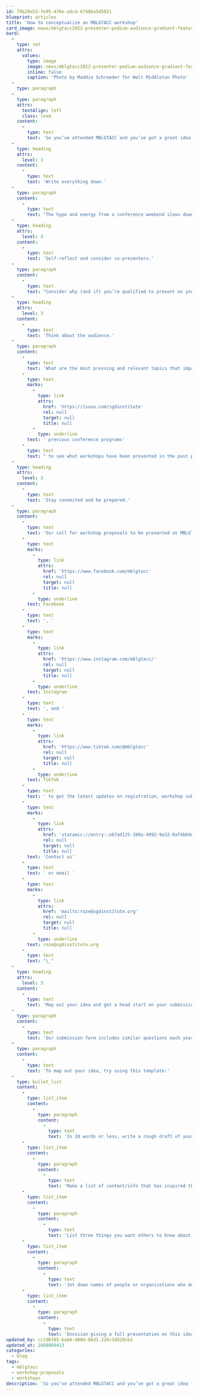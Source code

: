 ```yaml
---
id: 79b20e53-7e95-476e-adcd-6748ba545021
blueprint: articles
title: 'How to conceptualize an MBLGTACC workshop'
card_image: news/mblgtacc2022-presenter-podium-audience-gradient-featured-1090x681.jpg
bard:
  -
    type: set
    attrs:
      values:
        type: image
        image: news/mblgtacc2022-presenter-podium-audience-gradient-featured-1090x681.jpg
        inline: false
        caption: 'Photo by Maddie Schroeder for Walt Middleton Photo'
  -
    type: paragraph
  -
    type: paragraph
    attrs:
      textAlign: left
      class: lead
    content:
      -
        type: text
        text: 'So you’ve attended MBLGTACC and you’ve got a great idea for a workshop...now what?'
  -
    type: heading
    attrs:
      level: 3
    content:
      -
        type: text
        text: 'Write everything down.'
  -
    type: paragraph
    content:
      -
        type: text
        text: "The hype and energy from a conference weekend slows down the longer we’ve spent back in cisheteronormative surroundings. Try to capture some bullet points about your big idea while it’s still fresh. On a napkin, in your MBLGTACC program booklet, or in a blank document for you to revisit later.\_"
  -
    type: heading
    attrs:
      level: 3
    content:
      -
        type: text
        text: 'Self-reflect and consider co-presenters.'
  -
    type: paragraph
    content:
      -
        type: text
        text: "Consider why (and if) you’re qualified to present on your idea. Lived experiences and previous presentation or research experience make someone a strong candidate to present on topics that are important to them. Consider who is in your network that could help round out the perspectives offered in your workshop and connect with them early about a potential collaboration.\_"
  -
    type: heading
    attrs:
      level: 3
    content:
      -
        type: text
        text: 'Think about the audience.'
  -
    type: paragraph
    content:
      -
        type: text
        text: 'What are the most pressing and relevant topics that impact Midwest queer and trans youth on college campuses and in what ways can your presentation idea tie to those issues? You can view many of our'
      -
        type: text
        marks:
          -
            type: link
            attrs:
              href: 'https://issuu.com/sgdinstitute'
              rel: null
              target: null
              title: null
          -
            type: underline
        text: ' previous conference programs'
      -
        type: text
        text: " to see what workshops have been presented in the past plus examples of their titles and descriptions.\_"
  -
    type: heading
    attrs:
      level: 3
    content:
      -
        type: text
        text: 'Stay connected and be prepared.'
  -
    type: paragraph
    content:
      -
        type: text
        text: 'Our call for workshop proposals to be presented at MBLGTACC 2023 are due to open in April. Follow MBLGTACC on '
      -
        type: text
        marks:
          -
            type: link
            attrs:
              href: 'https://www.facebook.com/mblgtacc'
              rel: null
              target: null
              title: null
          -
            type: underline
        text: Facebook
      -
        type: text
        text: ', '
      -
        type: text
        marks:
          -
            type: link
            attrs:
              href: 'https://www.instagram.com/mblgtacc/'
              rel: null
              target: null
              title: null
          -
            type: underline
        text: Instagram
      -
        type: text
        text: ', and '
      -
        type: text
        marks:
          -
            type: link
            attrs:
              href: 'https://www.tiktok.com/@mblgtacc'
              rel: null
              target: null
              title: null
          -
            type: underline
        text: TikTok
      -
        type: text
        text: ' to get the latest updates on registration, workshop submissions and announcements about next year’s conference. Wanna run an idea by our team? '
      -
        type: text
        marks:
          -
            type: link
            attrs:
              href: 'statamic://entry::e67ad125-380a-4992-9e32-9af4bb9e3853'
              rel: null
              target: null
              title: null
        text: 'Contact us'
      -
        type: text
        text: ' or email '
      -
        type: text
        marks:
          -
            type: link
            attrs:
              href: 'mailto:roze@sgdinstitute.org'
              rel: null
              target: null
              title: null
          -
            type: underline
        text: roze@sgdinstitute.org
      -
        type: text
        text: "\_"
  -
    type: heading
    attrs:
      level: 3
    content:
      -
        type: text
        text: 'Map out your idea and get a head start on your submission!'
  -
    type: paragraph
    content:
      -
        type: text
        text: 'Our submission form includes similar questions each year and completing this brainstorming table will make filling out a submission in April so much easier.'
  -
    type: paragraph
    content:
      -
        type: text
        text: 'To map out your idea, try using this template:'
  -
    type: bullet_list
    content:
      -
        type: list_item
        content:
          -
            type: paragraph
            content:
              -
                type: text
                text: 'In 20 words or less, write a rough draft of your workshop idea. Think about the who/what/where/when/why'
      -
        type: list_item
        content:
          -
            type: paragraph
            content:
              -
                type: text
                text: 'Make a list of content/info that has inspired this idea such as: a personal experience, a new research study, a TV show or movie, etc.'
      -
        type: list_item
        content:
          -
            type: paragraph
            content:
              -
                type: text
                text: 'List three things you want others to know about your workshop idea'
      -
        type: list_item
        content:
          -
            type: paragraph
            content:
              -
                type: text
                text: 'Jot down names of people or organizations who do work related to your workshop idea'
      -
        type: list_item
        content:
          -
            type: paragraph
            content:
              -
                type: text
                text: 'Envision giving a full presentation on this idea. What is involved? (Ex: powerpoint slides, video clips, discussion questions, interactive activities, etc). Write down all the ideas that come to mind.'
updated_by: cc1d6f85-bab6-480d-8bd1-226c3d628cb2
updated_at: 1668889413
categories:
  - blog
tags:
  - mblgtacc
  - workshop-proposals
  - workshops
description: 'So you’ve attended MBLGTACC and you’ve got a great idea for a workshop...now what? Check out our guide for getting a head start on your submission for next year.'
---
```

